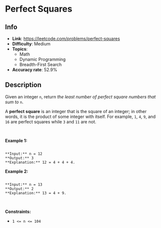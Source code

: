 # Perfect Squares

## Info  
- **Link**: https://leetcode.com/problems/perfect-squares
- **Difficulty**: Medium  
- **Topics**:   
    - Math
    - Dynamic Programming
    - Breadth-First Search
- **Accuracy rate**: 52.9%  

## Description  
    
Given an integer `n`, return *the least number of perfect square numbers that sum to* `n`.


A **perfect square** is an integer that is the square of an integer; in other words, it is the product of some integer with itself. For example, `1`, `4`, `9`, and `16` are perfect squares while `3` and `11` are not.


 


**Example 1:**



```

**Input:** n = 12
**Output:** 3
**Explanation:** 12 = 4 + 4 + 4.

```

**Example 2:**



```

**Input:** n = 13
**Output:** 2
**Explanation:** 13 = 4 + 9.

```

 


**Constraints:**


* `1 <= n <= 104`


  
    